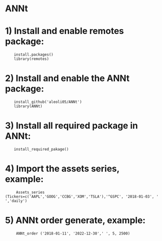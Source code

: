 # ANNt
# 1) Install and enable remotes package: 
        install.packages() 
        library(remotes)
# 2) Install and enable the ANNt package: 
        install_github('aleoli05/ANNt') 
        library(ANNt)
# 3) Install all required package in ANNt: 
        install_required_pakage()
# 4) Import the assets series, example: 
         Assets_series (Tickers=c('AAPL','GOOG','CCBG','XOM','TSLA'),'^GSPC', '2018-01-03', ' ','daily')
# 5) ANNt order generate, example: 
         ANNt_order ('2018-01-11', '2022-12-30',' ', 5, 2500)
